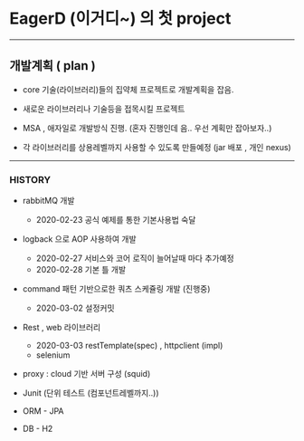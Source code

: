EagerD (이거디~) 의 첫 project
============================

***

개발계획 ( plan )
-------

* core 기술(라이브러리)들의 집약체 프로젝트로 개발계획을 잡음.

* 새로운 라이브러리나 기술등을 접목시킬 프로젝트

* MSA , 애자일로 개발방식 진행. (혼자 진행인데 음.. 우선 계획만 잡아보자..)

* 각 라이브러리를 상용레벨까지 사용할 수 있도록 만들예정 (jar 배포 , 개인 nexus)

***

### HISTORY

* rabbitMQ 개발
  + 2020-02-23 공식 예제를 통한 기본사용법 숙달


* logback 으로 AOP 사용하여 개발
  + 2020-02-27 서비스와 코어 로직이 늘어날때 마다 추가예정
  + 2020-02-28 기본 틀 개발

* command 패턴 기반으로한 쿼츠 스케쥴링 개발 (진행중)
  + 2020-03-02 설정커밋 

* Rest , web 라이브러리
  + 2020-03-03 restTemplate(spec) , httpclient (impl)
  + selenium
  
* proxy : cloud 기반 서버 구성 (squid)
* Junit (단위 테스트 (컴포넌트레벨까지..))
* ORM - JPA
* DB - H2